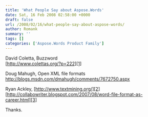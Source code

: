 ```yaml
---
title: 'What People Say about Aspose.Words'
date: Sat, 16 Feb 2008 02:58:00 +0000
draft: false
url: /2008/02/16/what-people-say-about-aspose-words/
author: Romank
summary: ''
tags: []
categories: ['Aspose.Words Product Family']
---
```


David Coletta, Buzzword  
[http://www.colettas.org/?p=222][1]

Doug Mahugh, Open XML file formats  
http://blogs.msdn.com/dmahugh/comments/7672750.aspx

Ryan Ackley, [http://www.textmining.org/][2]  
[http://collabowriter.blogspot.com/2007/08/word-file-format-as-career.html][3]

Thanks.




[1]: http://www.colettas.org/?p=222
[2]: http://www.textmining.org/
[3]: http://collabowriter.blogspot.com/2007/08/word-file-format-as-career.html




